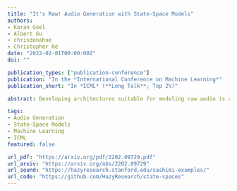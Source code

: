 ```yaml
---
title: "It's Raw! Audio Generation with State-Space Models"
authors:
- Karan Goel
- Albert Gu
- chrisdonahue
- Christopher Ré
date: "2022-02-01T00:00:00Z"
doi: ""

publication_types: ["publication-conference"]
publication: "In the *International Conference on Machine Learning*"
publication_short: "In *ICML* (**Long Talk**; Top 2%)"

abstract: Developing architectures suitable for modeling raw audio is a challenging problem due to the high sampling rates of audio waveforms. Standard sequence modeling approaches like RNNs and CNNs have previously been tailored to fit the demands of audio, but the resultant architectures make undesirable computational tradeoffs and struggle to model waveforms effectively. We propose SaShiMi, a new multi-scale architecture for waveform modeling built around the recently introduced S4 model for long sequence modeling. We identify that S4 can be unstable during autoregressive generation, and provide a simple improvement to its parameterization by drawing connections to Hurwitz matrices. SaShiMi yields state-of-the-art performance for unconditional waveform generation in the autoregressive setting. Additionally, SaShiMi improves non-autoregressive generation performance when used as the backbone architecture for a diffusion model. Compared to prior architectures in the autoregressive generation setting, SaShiMi generates piano and speech waveforms which humans find more musical and coherent respectively, e.g. 2x better mean opinion scores than WaveNet on an unconditional speech generation task. On a music generation task, SaShiMi outperforms WaveNet on density estimation and speed at both training and inference even when using 3x fewer parameters. 

tags:
- Audio Generation
- State-Space Models
- Machine Learning
- ICML
featured: false

url_pdf: "https://arxiv.org/pdf/2202.09729.pdf"
url_arxiv: "https://arxiv.org/abs/2202.09729"
url_sound: "https://hazyresearch.stanford.edu/sashimi-examples/"
url_code: "https://github.com/HazyResearch/state-spaces"
---
```

